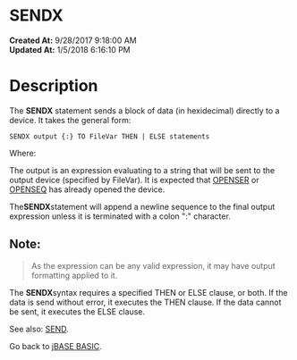 # SENDX

**Created At:** 9/28/2017 9:18:00 AM  
**Updated At:** 1/5/2018 6:16:10 PM  


# Description

The **SENDX** statement sends a block of data (in hexidecimal) directly to a device. It takes the general form:

```
SENDX output {:} TO FileVar THEN | ELSE statements
```

Where:

The output is an expression evaluating to a string that will be sent to the output device (specified by FileVar). It is expected that [OPENSER](277544-openser) or [OPENSEQ](277543-openseq) has already opened the device.

The**SENDX**statement will append a newline sequence to the final output expression unless it is terminated with a colon ":" character.

## Note: 


> As the expression can be any valid expression, it may have output formatting applied to it.


The **SENDX**syntax requires a specified THEN or ELSE clause, or both. If the data is send without error, it executes the THEN clause. If the data cannot be sent, it executes the ELSE clause.

See also: [SEND](279584-send).

Go back to [jBASE BASIC](263498-jbase-basic).
